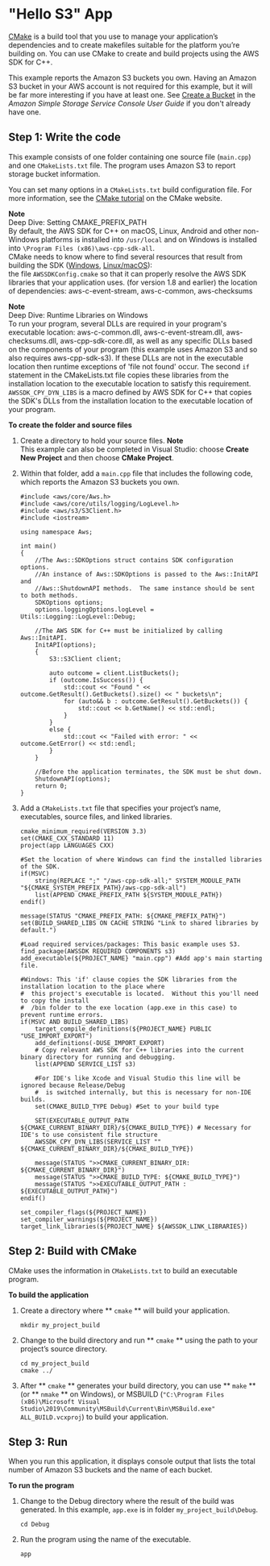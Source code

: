 # "Hello S3" App<a name="build-cmake"></a>

 [CMake](https://cmake.org/) is a build tool that you use to manage your application’s dependencies and to create makefiles suitable for the platform you’re building on\. You can use CMake to create and build projects using the AWS SDK for C\+\+\.

This example reports the Amazon S3 buckets you own\. Having an Amazon S3 bucket in your AWS account is not required for this example, but it will be far more interesting if you have at least one\. See [Create a Bucket](https://docs.aws.amazon.com/AmazonS3/latest/userguide/creating-bucket.html) in the *Amazon Simple Storage Service Console User Guide* if you don't already have one\.

## Step 1: Write the code<a name="setting-up-a-cmake-project"></a>

This example consists of one folder containing one source file \(`main.cpp`\) and one `CMakeLists.txt` file\. The program uses Amazon S3 to report storage bucket information\.

You can set many options in a `CMakeLists.txt` build configuration file\. For more information, see the [CMake tutorial](https://cmake.org/cmake-tutorial/) on the CMake website\. 

**Note**  
Deep Dive: Setting CMAKE\_PREFIX\_PATH  
By default, the AWS SDK for C\+\+ on macOS, Linux, Android and other non\-Windows platforms is installed into `/usr/local` and on Windows is installed into `\Program Files (x86)\aws-cpp-sdk-all`\.  
CMake needs to know where to find several resources that result from building the SDK \([Windows](setup-windows.md), [Linux/macOS](setup-linux.md)\):  
the file `AWSSDKConfig.cmake` so that it can properly resolve the AWS SDK libraries that your application uses\.
\(for version 1\.8 and earlier\) the location of dependencies: aws\-c\-event\-stream, aws\-c\-common, aws\-checksums

**Note**  
Deep Dive: Runtime Libraries on Windows  
To run your program, several DLLs are required in your program's executable location: aws\-c\-common\.dll, aws\-c\-event\-stream\.dll, aws\-checksums\.dll, aws\-cpp\-sdk\-core\.dll, as well as any specific DLLs based on the components of your program \(this example uses Amazon S3 and so also requires aws\-cpp\-sdk\-s3\)\. If these DLLs are not in the executable location then runtime exceptions of 'file not found' occur\. The second `if` statement in the CMakeLists\.txt file copies these libraries from the installation location to the executable location to satisfy this requirement\.   
`AWSSDK_CPY_DYN_LIBS` is a macro defined by AWS SDK for C\+\+ that copies the SDK's DLLs from the installation location to the executable location of your program\. 

**To create the folder and source files**

1. Create a directory to hold your source files\.
**Note**  
This example can also be completed in Visual Studio: choose **Create New Project** and then choose **CMake Project**\.

1. Within that folder, add a `main.cpp` file that includes the following code, which reports the Amazon S3 buckets you own\.

   ```
   #include <aws/core/Aws.h>
   #include <aws/core/utils/logging/LogLevel.h>
   #include <aws/s3/S3Client.h>
   #include <iostream>
   
   using namespace Aws;
   
   int main()
   {
       //The Aws::SDKOptions struct contains SDK configuration options.
       //An instance of Aws::SDKOptions is passed to the Aws::InitAPI and 
       //Aws::ShutdownAPI methods.  The same instance should be sent to both methods.
       SDKOptions options;
       options.loggingOptions.logLevel = Utils::Logging::LogLevel::Debug;
       
       //The AWS SDK for C++ must be initialized by calling Aws::InitAPI.
       InitAPI(options); 
       {
           S3::S3Client client;
   
           auto outcome = client.ListBuckets();
           if (outcome.IsSuccess()) {
               std::cout << "Found " << outcome.GetResult().GetBuckets().size() << " buckets\n";
               for (auto&& b : outcome.GetResult().GetBuckets()) {
                   std::cout << b.GetName() << std::endl;
               }
           }
           else {
               std::cout << "Failed with error: " << outcome.GetError() << std::endl;
           }
       }
   
       //Before the application terminates, the SDK must be shut down. 
       ShutdownAPI(options);
       return 0;
   }
   ```

1. Add a `CMakeLists.txt` file that specifies your project’s name, executables, source files, and linked libraries\. 

   ```
   cmake_minimum_required(VERSION 3.3)
   set(CMAKE_CXX_STANDARD 11)
   project(app LANGUAGES CXX)
   
   #Set the location of where Windows can find the installed libraries of the SDK.
   if(MSVC)
       string(REPLACE ";" "/aws-cpp-sdk-all;" SYSTEM_MODULE_PATH "${CMAKE_SYSTEM_PREFIX_PATH}/aws-cpp-sdk-all")
       list(APPEND CMAKE_PREFIX_PATH ${SYSTEM_MODULE_PATH})
   endif()
   
   message(STATUS "CMAKE_PREFIX_PATH: ${CMAKE_PREFIX_PATH}")
   set(BUILD_SHARED_LIBS ON CACHE STRING "Link to shared libraries by default.")
   
   #Load required services/packages: This basic example uses S3.
   find_package(AWSSDK REQUIRED COMPONENTS s3)
   add_executable(${PROJECT_NAME} "main.cpp") #Add app's main starting file.
   
   #Windows: This 'if' clause copies the SDK libraries from the installation location to the place where 
   #  this project's executable is located.  Without this you'll need to copy the install 
   #  /bin folder to the exe location (app.exe in this case) to prevent runtime errors.
   if(MSVC AND BUILD_SHARED_LIBS)
       target_compile_definitions(${PROJECT_NAME} PUBLIC "USE_IMPORT_EXPORT")
       add_definitions(-DUSE_IMPORT_EXPORT)
       # Copy relevant AWS SDK for C++ libraries into the current binary directory for running and debugging.
       list(APPEND SERVICE_LIST s3)
      
       #For IDE's like Xcode and Visual Studio this line will be ignored because Release/Debug 
       #  is switched internally, but this is necessary for non-IDE builds.
       set(CMAKE_BUILD_TYPE Debug) #Set to your build type
   
       SET(EXECUTABLE_OUTPUT_PATH ${CMAKE_CURRENT_BINARY_DIR}/${CMAKE_BUILD_TYPE}) # Necessary for IDE's to use consistent file structure
       AWSSDK_CPY_DYN_LIBS(SERVICE_LIST "" ${CMAKE_CURRENT_BINARY_DIR}/${CMAKE_BUILD_TYPE})
       
       message(STATUS ">>CMAKE_CURRENT_BINARY_DIR: ${CMAKE_CURRENT_BINARY_DIR}")
       message(STATUS ">>CMAKE_BUILD_TYPE: ${CMAKE_BUILD_TYPE}")
       message(STATUS ">>EXECUTABLE_OUTPUT_PATH : ${EXECUTABLE_OUTPUT_PATH}")
   endif()
   
   set_compiler_flags(${PROJECT_NAME})
   set_compiler_warnings(${PROJECT_NAME})
   target_link_libraries(${PROJECT_NAME} ${AWSSDK_LINK_LIBRARIES})
   ```

## Step 2: Build with CMake<a name="building-with-cmake"></a>

CMake uses the information in `CMakeLists.txt` to build an executable program\.

**To build the application**

1. Create a directory where ** `cmake` ** will build your application\.

   ```
   mkdir my_project_build
   ```

1. Change to the build directory and run ** `cmake` ** using the path to your project’s source directory\.

   ```
   cd my_project_build
   cmake ../
   ```

1. After ** `cmake` ** generates your build directory, you can use ** `make` ** \(or ** `nmake` ** on Windows\), or MSBUILD \(`"C:\Program Files (x86)\Microsoft Visual Studio\2019\Community\MSBuild\Current\Bin\MSBuild.exe" ALL_BUILD.vcxproj`\) to build your application\.

## Step 3: Run<a name="run-app"></a>

When you run this application, it displays console output that lists the total number of Amazon S3 buckets and the name of each bucket\.

**To run the program**

1. Change to the Debug directory where the result of the build was generated\. In this example, `app.exe` is in folder `my_project_build\Debug`\. 

   ```
   cd Debug
   ```

1. Run the program using the name of the executable\.

   ```
   app
   ```
